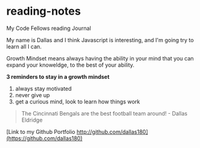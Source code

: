 # reading-notes

My Code Fellows reading Journal

My name is Dallas and I think Javascript is interesting, and I'm going try to learn all I can.

Growth Mindset means always having the ability in your mind that you can expand your knoweldge, to the best of your ability.

**3 reminders to stay in a growth mindset**

1.  always stay motivated 
2.  never give up
3.  get a curious mind, look to learn how things work

> The Cincinnati Bengals are the best football team around! - Dallas Eldridge

[Link to my Github Portfolio http://github.com/dallas180](https://github.com/dallas180)
